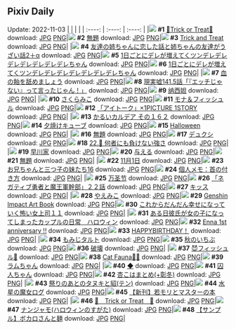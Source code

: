 ## Pixiv Daily
Update: 2022-11-03
|      |      |      |
| :----: | :----: | :----: |
|![](https://pixiv.microyu.workers.dev/c/240x480/img-master/img/2022/11/01/00/00/07/102406841_p0_master1200.jpg) **#1** [🎃Trick or Treat🎃](https://www.pixiv.net/artworks/102406841) download: [JPG](https://pixiv.microyu.workers.dev/img-original/img/2022/11/01/00/00/07/102406841_p0.jpg) [PNG](https://pixiv.microyu.workers.dev/img-original/img/2022/11/01/00/00/07/102406841_p0.png)|![](https://pixiv.microyu.workers.dev/c/240x480/img-master/img/2022/11/01/08/09/12/102416391_p0_master1200.jpg) **#2** [無題](https://www.pixiv.net/artworks/102416391) download: [JPG](https://pixiv.microyu.workers.dev/img-original/img/2022/11/01/08/09/12/102416391_p0.jpg) [PNG](https://pixiv.microyu.workers.dev/img-original/img/2022/11/01/08/09/12/102416391_p0.png)|![](https://pixiv.microyu.workers.dev/c/240x480/img-master/img/2022/11/01/02/37/21/102412238_p0_master1200.jpg) **#3** [Trick and Treat](https://www.pixiv.net/artworks/102412238) download: [JPG](https://pixiv.microyu.workers.dev/img-original/img/2022/11/01/02/37/21/102412238_p0.jpg) [PNG](https://pixiv.microyu.workers.dev/img-original/img/2022/11/01/02/37/21/102412238_p0.png)|
|![](https://pixiv.microyu.workers.dev/c/240x480/img-master/img/2022/11/01/15/58/10/102423642_p0_master1200.jpg) **#4** [友達の姉ちゃんに恋した話と姉ちゃんの友達がうざい話2＋α](https://www.pixiv.net/artworks/102423642) download: [JPG](https://pixiv.microyu.workers.dev/img-original/img/2022/11/01/15/58/10/102423642_p0.jpg) [PNG](https://pixiv.microyu.workers.dev/img-original/img/2022/11/01/15/58/10/102423642_p0.png)|![](https://pixiv.microyu.workers.dev/c/240x480/img-master/img/2022/11/01/00/00/37/102407044_p0_master1200.jpg) **#5** [1日ごとにデレが増えてくツンデレデレデレデレデレデレデレちゃん](https://www.pixiv.net/artworks/102407044) download: [JPG](https://pixiv.microyu.workers.dev/img-original/img/2022/11/01/00/00/37/102407044_p0.jpg) [PNG](https://pixiv.microyu.workers.dev/img-original/img/2022/11/01/00/00/37/102407044_p0.png)|![](https://pixiv.microyu.workers.dev/c/240x480/img-master/img/2022/11/02/00/00/14/102437097_p0_master1200.jpg) **#6** [1日ごとにデレが増えてくツンデレデレデレデレデレデレデレちゃん](https://www.pixiv.net/artworks/102437097) download: [JPG](https://pixiv.microyu.workers.dev/img-original/img/2022/11/02/00/00/14/102437097_p0.jpg) [PNG](https://pixiv.microyu.workers.dev/img-original/img/2022/11/02/00/00/14/102437097_p0.png)|
|![](https://pixiv.microyu.workers.dev/c/240x480/img-master/img/2022/11/01/00/00/32/102407021_p0_master1200.jpg) **#7** [血の飴を舐めましょう](https://www.pixiv.net/artworks/102407021) download: [JPG](https://pixiv.microyu.workers.dev/img-original/img/2022/11/01/00/00/32/102407021_p0.jpg) [PNG](https://pixiv.microyu.workers.dev/img-original/img/2022/11/01/00/00/32/102407021_p0.png)|![](https://pixiv.microyu.workers.dev/c/240x480/img-master/img/2022/11/01/18/00/21/102426291_p0_master1200.jpg) **#8** [現実嘘141.5話「『エッチじゃない』って言ったじゃん！」](https://www.pixiv.net/artworks/102426291) download: [JPG](https://pixiv.microyu.workers.dev/img-original/img/2022/11/01/18/00/21/102426291_p0.jpg) [PNG](https://pixiv.microyu.workers.dev/img-original/img/2022/11/01/18/00/21/102426291_p0.png)|![](https://pixiv.microyu.workers.dev/c/240x480/img-master/img/2022/11/02/01/09/49/102439408_p0_master1200.jpg) **#9** [纳西妲](https://www.pixiv.net/artworks/102439408) download: [JPG](https://pixiv.microyu.workers.dev/img-original/img/2022/11/02/01/09/49/102439408_p0.jpg) [PNG](https://pixiv.microyu.workers.dev/img-original/img/2022/11/02/01/09/49/102439408_p0.png)|
|![](https://pixiv.microyu.workers.dev/c/240x480/img-master/img/2022/11/01/00/04/19/102407372_p0_master1200.jpg) **#10** [さくらみこ](https://www.pixiv.net/artworks/102407372) download: [JPG](https://pixiv.microyu.workers.dev/img-original/img/2022/11/01/00/04/19/102407372_p0.jpg) [PNG](https://pixiv.microyu.workers.dev/img-original/img/2022/11/01/00/04/19/102407372_p0.png)|![](https://pixiv.microyu.workers.dev/c/240x480/img-master/img/2022/11/01/00/00/08/102406854_p0_master1200.jpg) **#11** [モナ＆フィッシュル](https://www.pixiv.net/artworks/102406854) download: [JPG](https://pixiv.microyu.workers.dev/img-original/img/2022/11/01/00/00/08/102406854_p0.jpg) [PNG](https://pixiv.microyu.workers.dev/img-original/img/2022/11/01/00/00/08/102406854_p0.png)|![](https://pixiv.microyu.workers.dev/c/240x480/img-master/img/2022/11/01/17/53/46/102426087_p0_master1200.jpg) **#12** [「アイトーク」×1PICTURE 1STORY](https://www.pixiv.net/artworks/102426087) download: [JPG](https://pixiv.microyu.workers.dev/img-original/img/2022/11/01/17/53/46/102426087_p0.jpg) [PNG](https://pixiv.microyu.workers.dev/img-original/img/2022/11/01/17/53/46/102426087_p0.png)|
|![](https://pixiv.microyu.workers.dev/c/240x480/img-master/img/2022/11/02/00/00/18/102437124_p0_master1200.jpg) **#13** [かるいカルデア その１６２](https://www.pixiv.net/artworks/102437124) download: [JPG](https://pixiv.microyu.workers.dev/img-original/img/2022/11/02/00/00/18/102437124_p0.jpg) [PNG](https://pixiv.microyu.workers.dev/img-original/img/2022/11/02/00/00/18/102437124_p0.png)|![](https://pixiv.microyu.workers.dev/c/240x480/img-master/img/2022/11/01/20/30/01/102430227_p0_master1200.jpg) **#14** [夕焼けキューブ](https://www.pixiv.net/artworks/102430227) download: [JPG](https://pixiv.microyu.workers.dev/img-original/img/2022/11/01/20/30/01/102430227_p0.jpg) [PNG](https://pixiv.microyu.workers.dev/img-original/img/2022/11/01/20/30/01/102430227_p0.png)|![](https://pixiv.microyu.workers.dev/c/240x480/img-master/img/2022/11/01/00/00/13/102406900_p0_master1200.jpg) **#15** [Halloween](https://www.pixiv.net/artworks/102406900) download: [JPG](https://pixiv.microyu.workers.dev/img-original/img/2022/11/01/00/00/13/102406900_p0.jpg) [PNG](https://pixiv.microyu.workers.dev/img-original/img/2022/11/01/00/00/13/102406900_p0.png)|
|![](https://pixiv.microyu.workers.dev/c/240x480/img-master/img/2022/11/01/21/41/23/102432390_p0_master1200.jpg) **#16** [無題](https://www.pixiv.net/artworks/102432390) download: [JPG](https://pixiv.microyu.workers.dev/img-original/img/2022/11/01/21/41/23/102432390_p0.jpg) [PNG](https://pixiv.microyu.workers.dev/img-original/img/2022/11/01/21/41/23/102432390_p0.png)|![](https://pixiv.microyu.workers.dev/c/240x480/img-master/img/2022/11/01/14/21/53/102422298_p0_master1200.jpg) **#17** [デュクシ](https://www.pixiv.net/artworks/102422298) download: [JPG](https://pixiv.microyu.workers.dev/img-original/img/2022/11/01/14/21/53/102422298_p0.jpg) [PNG](https://pixiv.microyu.workers.dev/img-original/img/2022/11/01/14/21/53/102422298_p0.png)|![](https://pixiv.microyu.workers.dev/c/240x480/img-master/img/2022/11/02/00/05/21/102437426_p0_master1200.jpg) **#18** [22.🐍 何者にも負けない強さ](https://www.pixiv.net/artworks/102437426) download: [JPG](https://pixiv.microyu.workers.dev/img-original/img/2022/11/02/00/05/21/102437426_p0.jpg) [PNG](https://pixiv.microyu.workers.dev/img-original/img/2022/11/02/00/05/21/102437426_p0.png)|
|![](https://pixiv.microyu.workers.dev/c/240x480/img-master/img/2022/11/02/17/27/59/102452626_p0_master1200.jpg) **#19** [早川家](https://www.pixiv.net/artworks/102452626) download: [JPG](https://pixiv.microyu.workers.dev/img-original/img/2022/11/02/17/27/59/102452626_p0.jpg) [PNG](https://pixiv.microyu.workers.dev/img-original/img/2022/11/02/17/27/59/102452626_p0.png)|![](https://pixiv.microyu.workers.dev/c/240x480/img-master/img/2022/11/01/00/00/11/102406889_p0_master1200.jpg) **#20** [与える](https://www.pixiv.net/artworks/102406889) download: [JPG](https://pixiv.microyu.workers.dev/img-original/img/2022/11/01/00/00/11/102406889_p0.jpg) [PNG](https://pixiv.microyu.workers.dev/img-original/img/2022/11/01/00/00/11/102406889_p0.png)|![](https://pixiv.microyu.workers.dev/c/240x480/img-master/img/2022/11/01/23/03/44/102435145_p0_master1200.jpg) **#21** [無題](https://www.pixiv.net/artworks/102435145) download: [JPG](https://pixiv.microyu.workers.dev/img-original/img/2022/11/01/23/03/44/102435145_p0.jpg) [PNG](https://pixiv.microyu.workers.dev/img-original/img/2022/11/01/23/03/44/102435145_p0.png)|
|![](https://pixiv.microyu.workers.dev/c/240x480/img-master/img/2022/11/01/21/24/15/102431841_p0_master1200.jpg) **#22** [11月1日](https://www.pixiv.net/artworks/102431841) download: [JPG](https://pixiv.microyu.workers.dev/img-original/img/2022/11/01/21/24/15/102431841_p0.jpg) [PNG](https://pixiv.microyu.workers.dev/img-original/img/2022/11/01/21/24/15/102431841_p0.png)|![](https://pixiv.microyu.workers.dev/c/240x480/img-master/img/2022/11/01/00/06/53/102407534_p0_master1200.jpg) **#23** [お兄ちゃんと三つ子の妹たち16](https://www.pixiv.net/artworks/102407534) download: [JPG](https://pixiv.microyu.workers.dev/img-original/img/2022/11/01/00/06/53/102407534_p0.jpg) [PNG](https://pixiv.microyu.workers.dev/img-original/img/2022/11/01/00/06/53/102407534_p0.png)|![](https://pixiv.microyu.workers.dev/c/240x480/img-master/img/2022/11/01/08/00/03/102416282_p0_master1200.jpg) **#24** [個人メモ：首の付き方](https://www.pixiv.net/artworks/102416282) download: [JPG](https://pixiv.microyu.workers.dev/img-original/img/2022/11/01/08/00/03/102416282_p0.jpg) [PNG](https://pixiv.microyu.workers.dev/img-original/img/2022/11/01/08/00/03/102416282_p0.png)|
|![](https://pixiv.microyu.workers.dev/c/240x480/img-master/img/2022/11/01/00/29/40/102408642_p0_master1200.jpg) **#25** [万圣节](https://www.pixiv.net/artworks/102408642) download: [JPG](https://pixiv.microyu.workers.dev/img-original/img/2022/11/01/00/29/40/102408642_p0.jpg) [PNG](https://pixiv.microyu.workers.dev/img-original/img/2022/11/01/00/29/40/102408642_p0.png)|![](https://pixiv.microyu.workers.dev/c/240x480/img-master/img/2022/11/01/18/14/35/102426682_p0_master1200.jpg) **#26** [「ネガティブ勇者と魔王軍幹部」２２話](https://www.pixiv.net/artworks/102426682) download: [JPG](https://pixiv.microyu.workers.dev/img-original/img/2022/11/01/18/14/35/102426682_p0.jpg) [PNG](https://pixiv.microyu.workers.dev/img-original/img/2022/11/01/18/14/35/102426682_p0.png)|![](https://pixiv.microyu.workers.dev/c/240x480/img-master/img/2022/11/02/00/00/12/102437080_p0_master1200.jpg) **#27** [キッス](https://www.pixiv.net/artworks/102437080) download: [JPG](https://pixiv.microyu.workers.dev/img-original/img/2022/11/02/00/00/12/102437080_p0.jpg) [PNG](https://pixiv.microyu.workers.dev/img-original/img/2022/11/02/00/00/12/102437080_p0.png)|
|![](https://pixiv.microyu.workers.dev/c/240x480/img-master/img/2022/11/01/01/00/01/102409777_p0_master1200.jpg) **#28** [やえみこ](https://www.pixiv.net/artworks/102409777) download: [JPG](https://pixiv.microyu.workers.dev/img-original/img/2022/11/01/01/00/01/102409777_p0.jpg) [PNG](https://pixiv.microyu.workers.dev/img-original/img/2022/11/01/01/00/01/102409777_p0.png)|![](https://pixiv.microyu.workers.dev/c/240x480/img-master/img/2022/11/01/10/37/47/102418485_p0_master1200.jpg) **#29** [Genshin Impact  Art Book](https://www.pixiv.net/artworks/102418485) download: [JPG](https://pixiv.microyu.workers.dev/img-original/img/2022/11/01/10/37/47/102418485_p0.jpg) [PNG](https://pixiv.microyu.workers.dev/img-original/img/2022/11/01/10/37/47/102418485_p0.png)|![](https://pixiv.microyu.workers.dev/c/240x480/img-master/img/2022/11/01/17/05/53/102425136_p0_master1200.jpg) **#30** [これからだんだん幸せになっていく怖い女上司１１](https://www.pixiv.net/artworks/102425136) download: [JPG](https://pixiv.microyu.workers.dev/img-original/img/2022/11/01/17/05/53/102425136_p0.jpg) [PNG](https://pixiv.microyu.workers.dev/img-original/img/2022/11/01/17/05/53/102425136_p0.png)|
|![](https://pixiv.microyu.workers.dev/c/240x480/img-master/img/2022/11/01/00/02/58/102407282_p0_master1200.jpg) **#31** [ある日彼氏が女の子になってしまったカップルの日常　ハロウィン](https://www.pixiv.net/artworks/102407282) download: [JPG](https://pixiv.microyu.workers.dev/img-original/img/2022/11/01/00/02/58/102407282_p0.jpg) [PNG](https://pixiv.microyu.workers.dev/img-original/img/2022/11/01/00/02/58/102407282_p0.png)|![](https://pixiv.microyu.workers.dev/c/240x480/img-master/img/2022/11/01/19/15/13/102428268_p0_master1200.jpg) **#32** [Enna 1st anniversary !!](https://www.pixiv.net/artworks/102428268) download: [JPG](https://pixiv.microyu.workers.dev/img-original/img/2022/11/01/19/15/13/102428268_p0.jpg) [PNG](https://pixiv.microyu.workers.dev/img-original/img/2022/11/01/19/15/13/102428268_p0.png)|![](https://pixiv.microyu.workers.dev/c/240x480/img-master/img/2022/11/02/14/06/52/102449503_p0_master1200.jpg) **#33** [HAPPYBIRTHDAY！](https://www.pixiv.net/artworks/102449503) download: [JPG](https://pixiv.microyu.workers.dev/img-original/img/2022/11/02/14/06/52/102449503_p0.jpg) [PNG](https://pixiv.microyu.workers.dev/img-original/img/2022/11/02/14/06/52/102449503_p0.png)|
|![](https://pixiv.microyu.workers.dev/c/240x480/img-master/img/2022/11/02/20/30/01/102456899_p0_master1200.jpg) **#34** [もみじタルト](https://www.pixiv.net/artworks/102456899) download: [JPG](https://pixiv.microyu.workers.dev/img-original/img/2022/11/02/20/30/01/102456899_p0.jpg) [PNG](https://pixiv.microyu.workers.dev/img-original/img/2022/11/02/20/30/01/102456899_p0.png)|![](https://pixiv.microyu.workers.dev/c/240x480/img-master/img/2022/11/02/01/00/01/102439165_p0_master1200.jpg) **#35** [秋のいちぶ](https://www.pixiv.net/artworks/102439165) download: [JPG](https://pixiv.microyu.workers.dev/img-original/img/2022/11/02/01/00/01/102439165_p0.jpg) [PNG](https://pixiv.microyu.workers.dev/img-original/img/2022/11/02/01/00/01/102439165_p0.png)|![](https://pixiv.microyu.workers.dev/c/240x480/img-master/img/2022/11/02/18/41/41/102454324_p0_master1200.jpg) **#36** [破壊](https://www.pixiv.net/artworks/102454324) download: [JPG](https://pixiv.microyu.workers.dev/img-original/img/2022/11/02/18/41/41/102454324_p0.jpg) [PNG](https://pixiv.microyu.workers.dev/img-original/img/2022/11/02/18/41/41/102454324_p0.png)|
|![](https://pixiv.microyu.workers.dev/c/240x480/img-master/img/2022/11/01/00/02/04/102407219_p0_master1200.jpg) **#37** [😈フィッシュル🦇](https://www.pixiv.net/artworks/102407219) download: [JPG](https://pixiv.microyu.workers.dev/img-original/img/2022/11/01/00/02/04/102407219_p0.jpg) [PNG](https://pixiv.microyu.workers.dev/img-original/img/2022/11/01/00/02/04/102407219_p0.png)|![](https://pixiv.microyu.workers.dev/c/240x480/img-master/img/2022/11/01/00/00/08/102406857_p0_master1200.jpg) **#38** [Cat Fauna🌿🖤](https://www.pixiv.net/artworks/102406857) download: [JPG](https://pixiv.microyu.workers.dev/img-original/img/2022/11/01/00/00/08/102406857_p0.jpg) [PNG](https://pixiv.microyu.workers.dev/img-original/img/2022/11/01/00/00/08/102406857_p0.png)|![](https://pixiv.microyu.workers.dev/c/240x480/img-master/img/2022/11/01/00/22/15/102408331_p0_master1200.jpg) **#39** [ラムちゃん](https://www.pixiv.net/artworks/102408331) download: [JPG](https://pixiv.microyu.workers.dev/img-original/img/2022/11/01/00/22/15/102408331_p0.jpg) [PNG](https://pixiv.microyu.workers.dev/img-original/img/2022/11/01/00/22/15/102408331_p0.png)|
|![](https://pixiv.microyu.workers.dev/c/240x480/img-master/img/2022/11/01/02/36/18/102412214_p0_master1200.jpg) **#40** [◆](https://www.pixiv.net/artworks/102412214) download: [JPG](https://pixiv.microyu.workers.dev/img-original/img/2022/11/01/02/36/18/102412214_p0.jpg) [PNG](https://pixiv.microyu.workers.dev/img-original/img/2022/11/01/02/36/18/102412214_p0.png)|![](https://pixiv.microyu.workers.dev/c/240x480/img-master/img/2022/11/02/00/00/01/102436996_p0_master1200.jpg) **#41** [囚人ちゃん](https://www.pixiv.net/artworks/102436996) download: [JPG](https://pixiv.microyu.workers.dev/img-original/img/2022/11/02/00/00/01/102436996_p0.jpg) [PNG](https://pixiv.microyu.workers.dev/img-original/img/2022/11/02/00/00/01/102436996_p0.png)|![](https://pixiv.microyu.workers.dev/c/240x480/img-master/img/2022/11/01/06/39/22/102415176_p0_master1200.jpg) **#42** [杏こはまとめ(+彰冬)](https://www.pixiv.net/artworks/102415176) download: [JPG](https://pixiv.microyu.workers.dev/img-original/img/2022/11/01/06/39/22/102415176_p0.jpg) [PNG](https://pixiv.microyu.workers.dev/img-original/img/2022/11/01/06/39/22/102415176_p0.png)|
|![](https://pixiv.microyu.workers.dev/c/240x480/img-master/img/2022/11/02/00/00/47/102437213_p0_master1200.jpg) **#43** [祭りのあとのタヌキと貂(テン)](https://www.pixiv.net/artworks/102437213) download: [JPG](https://pixiv.microyu.workers.dev/img-original/img/2022/11/02/00/00/47/102437213_p0.jpg) [PNG](https://pixiv.microyu.workers.dev/img-original/img/2022/11/02/00/00/47/102437213_p0.png)|![](https://pixiv.microyu.workers.dev/c/240x480/img-master/img/2022/11/01/20/47/57/102430630_p0_master1200.jpg) **#44** [水星の魔女ログ](https://www.pixiv.net/artworks/102430630) download: [JPG](https://pixiv.microyu.workers.dev/img-original/img/2022/11/01/20/47/57/102430630_p0.jpg) [PNG](https://pixiv.microyu.workers.dev/img-original/img/2022/11/01/20/47/57/102430630_p0.png)|![](https://pixiv.microyu.workers.dev/c/240x480/img-master/img/2022/11/01/21/57/13/102432904_p0_master1200.jpg) **#45** [【新刊】若モリとマスターの本](https://www.pixiv.net/artworks/102432904) download: [JPG](https://pixiv.microyu.workers.dev/img-original/img/2022/11/01/21/57/13/102432904_p0.jpg) [PNG](https://pixiv.microyu.workers.dev/img-original/img/2022/11/01/21/57/13/102432904_p0.png)|
|![](https://pixiv.microyu.workers.dev/c/240x480/img-master/img/2022/11/01/02/30/27/102412102_p0_master1200.jpg) **#46** [🎃　Trick or Treat　🎃](https://www.pixiv.net/artworks/102412102) download: [JPG](https://pixiv.microyu.workers.dev/img-original/img/2022/11/01/02/30/27/102412102_p0.jpg) [PNG](https://pixiv.microyu.workers.dev/img-original/img/2022/11/01/02/30/27/102412102_p0.png)|![](https://pixiv.microyu.workers.dev/c/240x480/img-master/img/2022/11/01/12/30/02/102420377_p0_master1200.jpg) **#47** [ナンジャモ(ハロウィンのすがた)](https://www.pixiv.net/artworks/102420377) download: [JPG](https://pixiv.microyu.workers.dev/img-original/img/2022/11/01/12/30/02/102420377_p0.jpg) [PNG](https://pixiv.microyu.workers.dev/img-original/img/2022/11/01/12/30/02/102420377_p0.png)|![](https://pixiv.microyu.workers.dev/c/240x480/img-master/img/2022/11/01/22/10/48/102433371_p0_master1200.jpg) **#48** [【サンプル】ボカロさんと麺](https://www.pixiv.net/artworks/102433371) download: [JPG](https://pixiv.microyu.workers.dev/img-original/img/2022/11/01/22/10/48/102433371_p0.jpg) [PNG](https://pixiv.microyu.workers.dev/img-original/img/2022/11/01/22/10/48/102433371_p0.png)|
